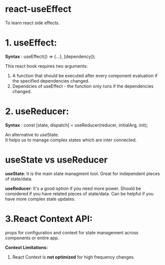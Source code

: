 # react-useEffect
To learn react side effects.

# 1. useEffect: <br/>
**Syntax** : useEffect(() => {...}, [dependency]); <br/>

This react hook requires two arguments: <br/>
1) A function that should be executed after every component evaluation if the specified dependencies changed. <br/>
2) Dependcies of useEffect - the function only runs if the dependencies changed.

# 2. useReducer: <br/>

**Syntax** : const [state, dispatch] = useReducer(reducer, initialArg, init); <br/>

An alternative to useState. <br/>
It helps us to manage complex states which are inter connected.

# useState vs useReducer <br/>

**useState**: It is the main state managment tool. Great for independent pieces of state/data. <br/>

**useReducer**: It's a good option if you need more power. Should be considered if you have related pieces of state/data. Can be helpful if you have more complex state updates.

# 3.React Context API: <br/>

props for configuration and context for state management across components or entire app.

**Context Limitations:**
1. React Context is **not optimized** for high frequency changes.
